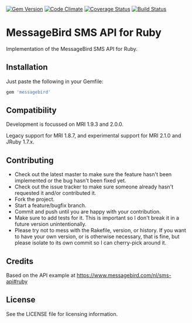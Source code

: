 [![Gem Version](https://badge.fury.io/rb/messagebird.png)](http://badge.fury.io/rb/messagebird)
[![Code Climate](https://codeclimate.com/github/nedap/messagebird-sms-api-ruby.png)](https://codeclimate.com/github/nedap/messagebird-sms-api-ruby)
[![Coverage Status](https://coveralls.io/repos/nedap/messagebird-sms-api-ruby/badge.png?branch=master)](https://coveralls.io/r/nedap/messagebird-sms-api-ruby?branch=master)
[![Build Status](https://travis-ci.org/nedap/messagebird-sms-api-ruby.png?branch=master)](https://travis-ci.org/nedap/messagebird-sms-api-ruby)

# MessageBird SMS API for Ruby
Implementation of the MessageBird SMS API for Ruby.

## Installation
Just paste the following in your Gemfile:
```ruby
gem 'messagebird'
```

## Compatibility
Development is focussed on MRI 1.9.3 and 2.0.0.

Legacy support for MRI 1.8.7, and experimental support for MRI 2.1.0 and JRuby 1.7.x.

## Contributing
* Check out the latest master to make sure the feature hasn't been implemented or the bug hasn't been fixed yet.
* Check out the issue tracker to make sure someone already hasn't requested it and/or contributed it.
* Fork the project.
* Start a feature/bugfix branch.
* Commit and push until you are happy with your contribution.
* Make sure to add tests for it. This is important so I don't break it in a future version unintentionally.
* Please try not to mess with the Rakefile, version, or history. If you want to have your own version, or is otherwise necessary, that is fine, but please isolate to its own commit so I can cherry-pick around it.

## Credits
Based on the API example at https://www.messagebird.com/nl/sms-api#ruby

## License
See the LICENSE file for licensing information.
